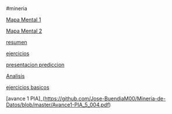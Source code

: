 #mineria

[Mapa Mental 1](https://github.com/isidro-garza/mineria/blob/master/MapaMental_1_%7B1818012%7D.pdf)

[Mapa Mental 2](https://github.com/isidro-garza/mineria/blob/master/MapaMental2_1818012.pdf)

[resumen](https://github.com/isidro-garza/mineria/blob/master/Resumene_1818012.pdf)

[ejercicios](https://github.com/lauraestefany/Mineria-de-datos/blob/master/Ejercicios1_5_003.ipynb)

[presentacion prediccion](https://github.com/lauraestefany/Mineria-de-datos/blob/master/Presentaci%C3%B3n_Predicci%C3%B3n_5.pdf)

[Analisis](https://github.com/isidro-garza/mineria/blob/master/AnalisisBD_1818012.pdf)

[ejercicios basicos](http://localhost:8888/notebooks/ejercicios%20.ipynb)

[avance 1 PIA]_(https://github.com/Jose-BuendiaM00/Mineria-de-Datos/blob/master/Avance1-PIA_5_004.pdf)


